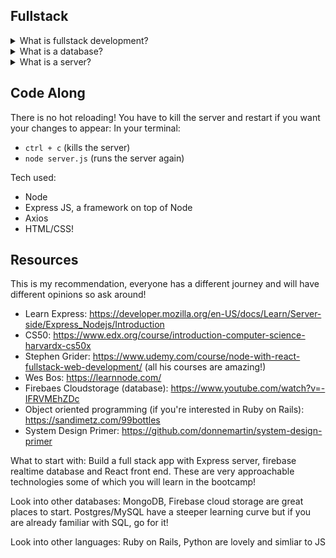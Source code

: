 ## Fullstack

<details>
<summary>What is fullstack development?</summary>
<br>
The practice of writing code that starts with what the user sees and interacts with (the UI), and goes all the way through the server to the database level of the application.
</details>

<details>
<summary>What is a database?</summary>
<br>
A place to permanently store data.
</details>

<details>
<summary>What is a server?</summary>
<br>
A computer that is always running that knows how to handle requests from other computers and responds to them.
</details>

## Code Along
There is no hot reloading! You have to kill the server and restart if you want your changes to appear:
In your terminal:
- `ctrl + c` (kills the server)
- `node server.js` (runs the server again)

Tech used:
- Node
- Express JS, a framework on top of Node
- Axios
- HTML/CSS!

## Resources
This is my recommendation, everyone has a different journey and will have different opinions so ask around!

- Learn Express: https://developer.mozilla.org/en-US/docs/Learn/Server-side/Express_Nodejs/Introduction
- CS50: https://www.edx.org/course/introduction-computer-science-harvardx-cs50x
- Stephen Grider: https://www.udemy.com/course/node-with-react-fullstack-web-development/ (all his courses are amazing!)
- Wes Bos: https://learnnode.com/
- Firebaes Cloudstorage (database): https://www.youtube.com/watch?v=-IFRVMEhZDc
- Object oriented programming (if you're interested in Ruby on Rails): https://sandimetz.com/99bottles
- System Design Primer: https://github.com/donnemartin/system-design-primer

What to start with:
Build a full stack app with Express server, firebase realtime database and React front end. These are very approachable technologies some of which you will learn in the bootcamp!

Look into other databases: MongoDB, Firebase cloud storage are great places to start. Postgres/MySQL have a steeper learning curve but if you are already familiar with SQL, go for it!

Look into other languages: Ruby on Rails, Python are lovely and simliar to JS


